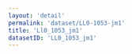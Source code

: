 ```yaml
---
layout: 'detail'
permalink: 'dataset/LL0-1053-jm1'
title: 'Ll0_1053_jm1'
datasetID: 'LL0_1053_jm1'
---
```

